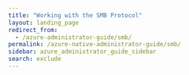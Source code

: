 ```yaml
---
title: "Working with the SMB Protocol"
layout: landing_page
redirect_from:
  - /azure-administrator-guide/smb/
permalink: /azure-native-administrator-guide/smb/
sidebar: azure_administrator_guide_sidebar
search: exclude
---
```

